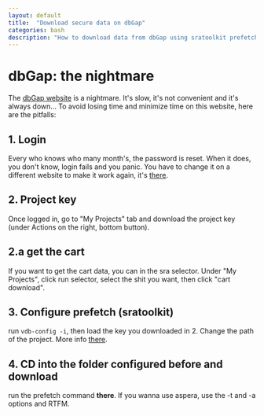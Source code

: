 ```yaml
---
layout: default
title:  "Download secure data on dbGap"
categories: bash
description: "How to download data from dbGap using sratoolkit prefetch"
---
```


# dbGap: the nightmare
The [dbGap website](https://dbgap.ncbi.nlm.nih.gov) is a nightmare. It's slow, it's not convenient
and it's always down... To avoid losing time and minimize time on this website, here are the
pitfalls: 

## 1. Login
Every who knows who many month's, the password is reset. When it does, you don't know, login fails
and you panic. You have to change it on a different website to make it work again, it's
[there](https://public.era.nih.gov/commons/commonsInit.do).

## 2. Project key
Once logged in, go to "My Projects" tab and download the project key (under Actions on the right,
bottom button).

## 2.a get the cart
If you want to get the cart data, you can in the sra selector. Under "My Projects", click run
selector, select the shit you want, then click "cart download".

## 3. Configure prefetch (sratoolkit)
run `vdb-config -i`, then load the key you downloaded in 2. Change the path of the project. More
info [there](https://trace.ncbi.nlm.nih.gov/Traces/sra/sra.cgi?view=toolkit_doc&f=std). 

## 4. CD into the folder configured before and download
run the prefetch command **there**. If you wanna use aspera, use the -t and -a options and RTFM.
